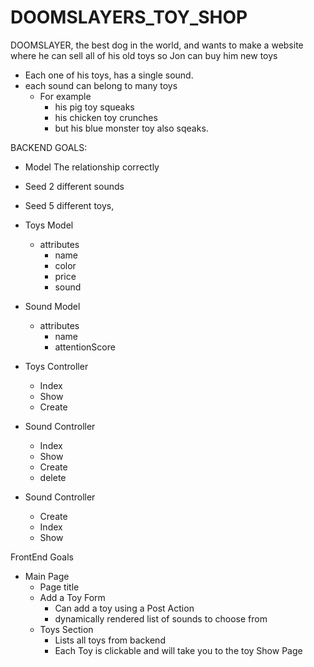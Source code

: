 # DOOMSLAYERS_TOY_SHOP
DOOMSLAYER, the best dog in the world, and wants to make a website where he can sell all of his old toys so Jon can buy him new toys

 - Each one of his toys, has a single sound.
 - each sound can belong to many toys
   - For example
     - his pig toy squeaks
     - his chicken toy crunches
     - but his blue monster toy also sqeaks. 


BACKEND GOALS:
- Model The relationship correctly
- Seed 2 different sounds
- Seed 5 different toys,

- Toys Model
  - attributes
    - name
    - color
    - price
    - sound


- Sound Model
  - attributes
    - name
    - attentionScore

- Toys Controller
  - Index
  - Show
  - Create
  
- Sound Controller
  - Index
  - Show
  - Create
  - delete

- Sound Controller
  - Create
  - Index
  - Show


FrontEnd Goals

- Main Page
	- Page title
	- Add a Toy Form
		- Can add a toy using a Post Action
		- dynamically rendered list of sounds to choose from
	- Toys Section
		- Lists all toys from backend
		- Each Toy is clickable and will take you to the toy Show Page
	
	